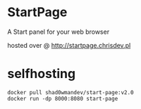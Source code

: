 # StartPage
A Start panel for your web browser

hosted over @ http://startpage.chrisdev.pl

# selfhosting

```
docker pull shad0wmandev/start-page:v2.0
docker run -dp 8000:8080 start-page
```
